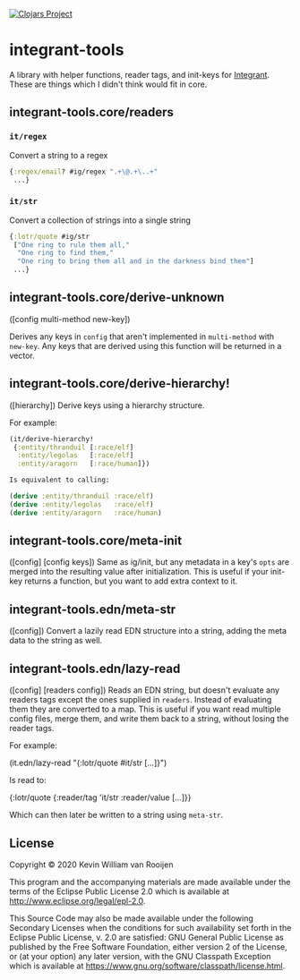 [![Clojars Project](https://img.shields.io/clojars/v/integrant-tools.svg)](https://clojars.org/integrant-tools)

# integrant-tools

A library with helper functions, reader tags, and init-keys for
[Integrant](https://github.com/weavejester/integrant). These are things which I
didn't think would fit in core.

## integrant-tools.core/readers


### `it/regex`
  Convert a string to a regex

```clojure
{:regex/email? #ig/regex ".+\@.+\..+"
 ...}
```

### `it/str`
  Convert a collection of strings into a single string

```clojure
{:lotr/quote #ig/str
 ["One ring to rule them all,"
  "One ring to find them,"
  "One ring to bring them all and in the darkness bind them"]
 ...}
```

## integrant-tools.core/derive-unknown

([config multi-method new-key])

  Derives any keys in `config` that aren't implemented in `multi-method` with
  `new-key`. Any keys that are derived using this function will be returned in
  a vector.


## integrant-tools.core/derive-hierarchy!
([hierarchy])
  Derive keys using a hierarchy structure.

  For example:

  ```clojure
  (it/derive-hierarchy!
   {:entity/thranduil [:race/elf]
    :entity/legolas   [:race/elf]
    :entity/aragorn   [:race/human]})

  Is equivalent to calling:

  (derive :entity/thranduil :race/elf)
  (derive :entity/legolas   :race/elf)
  (derive :entity/aragorn   :race/human)
  ```


## integrant-tools.core/meta-init
([config] [config keys])
  Same as ig/init, but any metadata in a key's `opts` are merged into the
  resulting value after initialization. This is useful if your init-key returns
  a function, but you want to add extra context to it.

## integrant-tools.edn/meta-str
([config])
  Convert a lazily read EDN structure into a string, adding the meta data to
  the string as well.

## integrant-tools.edn/lazy-read
([config] [readers config])
  Reads an EDN string, but doesn't evaluate any readers tags except the ones
  supplied in `readers`. Instead of evaluating them they are converted to a map.
  This is useful if you want read multiple config files, merge them, and write
  them back to a string, without losing the reader tags.

  For example:

  (it.edn/lazy-read "{:lotr/quote #it/str [...]}")

  Is read to:

  {:lotr/quote {:reader/tag 'it/str :reader/value [...]}}

  Which can then later be written to a string using `meta-str`.


## License

Copyright © 2020 Kevin William van Rooijen

This program and the accompanying materials are made available under the
terms of the Eclipse Public License 2.0 which is available at
http://www.eclipse.org/legal/epl-2.0.

This Source Code may also be made available under the following Secondary
Licenses when the conditions for such availability set forth in the Eclipse
Public License, v. 2.0 are satisfied: GNU General Public License as published by
the Free Software Foundation, either version 2 of the License, or (at your
option) any later version, with the GNU Classpath Exception which is available
at https://www.gnu.org/software/classpath/license.html.
